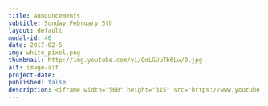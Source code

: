 ```yaml
---
title: Announcements
subtitle: Sunday February 5th
layout: default
modal-id: 40
date: 2017-02-5
img: white_pixel.png
thumbnail: http://img.youtube.com/vi/QoLGUuTK6Lw/0.jpg
alt: image-alt
project-date:
published: false
description: <iframe width="560" height="315" src="https://www.youtube.com/embed/QoLGUuTK6Lw" frameborder="0" allowfullscreen></iframe>
---
```

